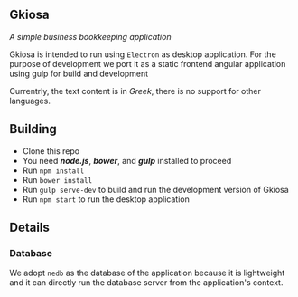 ## Gkiosa

*A simple business bookkeeping application*

Gkiosa is intended to run using `Electron` as desktop application.
For the purpose of development we port it as a static frontend angular application using gulp for build and development

Currentrly, the text content is in *Greek*, there is no support for other languages.

## Building

* Clone this repo
* You need ___node.js___, ___bower___, and ___gulp___ installed to proceed
* Run `npm install`
* Run `bower install`
* Run `gulp serve-dev` to build and run the development version of Gkiosa
* Run `npm start` to run the desktop application

## Details

### Database

We adopt `nedb` as the database of the application because it is lightweight and it can directly run the database server from the application's context.
